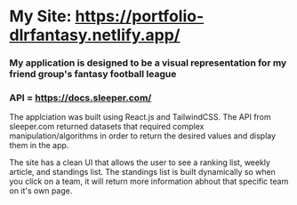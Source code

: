 # My Site: https://portfolio-dlrfantasy.netlify.app/

  ### My application is designed to be a visual representation for my friend group's fantasy football league

### API = https://docs.sleeper.com/

   The applciation was built using React.js and TailwindCSS. The API from sleeper.com returned datasets that required complex manipulation/algorithms in order to return the desired values and display them in the app.

  The site has a clean UI that allows the user to see a ranking list, weekly article, and standings list. The standings list is built dynamically so when you click on a team, it will return more information abhout that specific team on it's own page.
